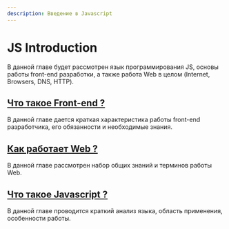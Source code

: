 ```yaml
---
description: Введение в Javascript
---
```


# JS Introduction

В данной главе будет рассмотрен язык программирования JS, основы работы front-end разработки, а также работа Web в целом \(Internet, Browsers, DNS, HTTP\).

## [Что такое Front-end ?](what-is-frontend-about.md)

В данной главе дается краткая характеристика работы front-end разработчика, его обязанности и необходимые знания.

## [Как работает Web ?](how-web-works-basically.md)

В данной главе рассмотрен набор общих знаний и терминов работы Web.

## [Что такое Javascript ?](what-is-javascript-really.md)

В данной главе проводится краткий анализ языка, область применения, особенности работы.

